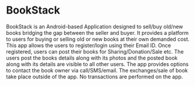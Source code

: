 # BookStack
BookStack is an Android-based Application designed to sell/buy old/new books bridging the gap between the seller and buyer.
It provides a platform to users for buying or selling old or new books at their own demanded cost.
This app allows the users to register/login using their Email ID. Once registered, users can post their books for Sharing/Donation/Sale etc.
The users post the books details along with its photos and the posted book along with its details are visible to all other users. The app provides options to contact the book owner via call/SMS/email.
The exchanges/sale of book take place outside of the app. No transactions are performed on the app.
